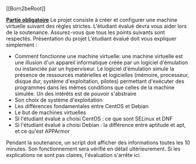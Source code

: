 [[Born2beRoot]]

<u>**Partie obligatoire**</u>
Le projet consiste à créer et configurer une machine virtuelle suivant des règles strictes.
L'étudiant évalué devra vous aider lors de la soutenance.
Assurez-vous que tous les points suivants sont respectés.
Présentation du projet
L'étudiant évalué doit vous expliquer simplement :
- Comment fonctionne une machine virtuelle: une machine virtuelle est une illusion d'un appareil informatique créée par un logiciel d'émulation ou instanciée par un hyperviseur. Le logiciel d'émulation simule la présence de ressources matérielles et logicielles (mémoire, processeur, disque dur, système d'exploitation, pilotes) permettant d'exécuter des programmes dans les mêmes conditions que celles de la machine simulée. Un des intérêts est de pouvoir s'abstraire
- Son choix de système d'exploitation
- Les différences fondamentales entre CentOS et Debian
- Le but de machines virtuelles
- Si l'étudiant évalué a choisi CentOS : ce que sont SELinux et DNF
- Si l'étudiant évalué a choisi Debian : la différence entre aptitude et apt, et ce qu'est APPArmor

Pendant la soutenance, un script doit afficher des informations toutes les 10 minutes. Son fonctionnement sera vérifié en détail ultérieurement. Si les explications ne sont pas claires, l'évaluation s'arrête ici.